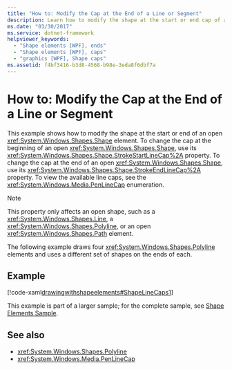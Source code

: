 ```yaml
---
title: "How to: Modify the Cap at the End of a Line or Segment"
description: Learn how to modify the shape at the start or end cap of a line or segment using StrokeStartLineCap or StrokeEndLineCap.
ms.date: "03/30/2017"
ms.service: dotnet-framework
helpviewer_keywords: 
  - "Shape elements [WPF], ends"
  - "Shape elements [WPF], caps"
  - "graphics [WPF], Shape caps"
ms.assetid: f4bf3416-b3d8-4568-b98e-3eda8f6dbf7a
---
```

# How to: Modify the Cap at the End of a Line or Segment

This example shows how to modify the shape at the start or end of an open <xref:System.Windows.Shapes.Shape> element. To change the cap at the beginning of an open <xref:System.Windows.Shapes.Shape>, use its <xref:System.Windows.Shapes.Shape.StrokeStartLineCap%2A> property. To change the cap at the end of an open <xref:System.Windows.Shapes.Shape>, use its <xref:System.Windows.Shapes.Shape.StrokeEndLineCap%2A> property. To view the available line caps, see the <xref:System.Windows.Media.PenLineCap> enumeration.

> [!NOTE]
> This property only affects an open shape, such as a <xref:System.Windows.Shapes.Line>, a <xref:System.Windows.Shapes.Polyline>, or an open <xref:System.Windows.Shapes.Path> element.

The following example draws four <xref:System.Windows.Shapes.Polyline> elements and uses a different set of shapes on the ends of each.

## Example

[!code-xaml[drawingwithshapeelements#ShapeLineCaps1](~/samples/snippets/csharp/VS_Snippets_Wpf/DrawingWithShapeElements/CS/linecapsandjoinsexample.xaml#shapelinecaps1)]

This example is part of a larger sample; for the complete sample, see [Shape Elements Sample](https://github.com/Microsoft/WPF-Samples/tree/master/Graphics/ShapeElements).

## See also

- <xref:System.Windows.Shapes.Polyline>
- <xref:System.Windows.Media.PenLineCap>
